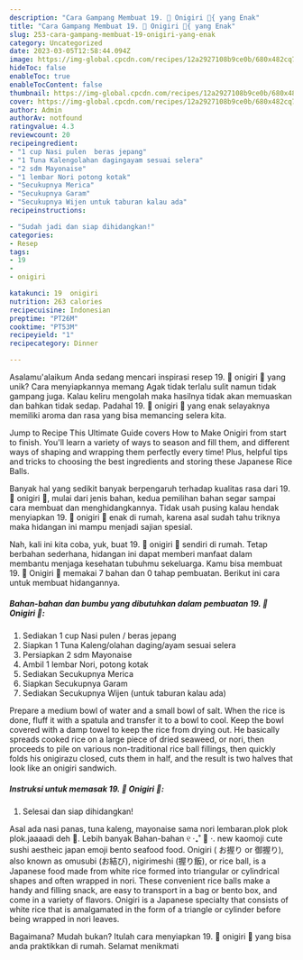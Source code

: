 ```yaml
---
description: "Cara Gampang Membuat 19. 🌠 Onigiri 🍘{ yang Enak"
title: "Cara Gampang Membuat 19. 🌠 Onigiri 🍘{ yang Enak"
slug: 253-cara-gampang-membuat-19-onigiri-yang-enak
category: Uncategorized
date: 2023-03-05T12:58:44.094Z
image: https://img-global.cpcdn.com/recipes/12a2927108b9ce0b/680x482cq70/19-onigiri-foto-resep-utama.jpg
hideToc: false
enableToc: true
enableTocContent: false
thumbnail: https://img-global.cpcdn.com/recipes/12a2927108b9ce0b/680x482cq70/19-onigiri-foto-resep-utama.jpg
cover: https://img-global.cpcdn.com/recipes/12a2927108b9ce0b/680x482cq70/19-onigiri-foto-resep-utama.jpg
author: Admin
authorAv: notfound
ratingvalue: 4.3
reviewcount: 20
recipeingredient:
- "1 cup Nasi pulen  beras jepang"
- "1 Tuna Kalengolahan dagingayam sesuai selera"
- "2 sdm Mayonaise"
- "1 lembar Nori potong kotak"
- "Secukupnya Merica"
- "Secukupnya Garam"
- "Secukupnya Wijen untuk taburan kalau ada"
recipeinstructions:

- "Sudah jadi dan siap dihidangkan!"
categories:
- Resep
tags:
- 19
- 
- onigiri

katakunci: 19  onigiri 
nutrition: 263 calories
recipecuisine: Indonesian
preptime: "PT26M"
cooktime: "PT53M"
recipeyield: "1"
recipecategory: Dinner

---
```



Asalamu'alaikum Anda sedang mencari inspirasi resep 19. 🌠 onigiri 🍘 yang unik? Cara menyiapkannya memang Agak tidak terlalu sulit namun tidak gampang juga. Kalau keliru mengolah maka hasilnya tidak akan memuaskan dan bahkan tidak sedap. Padahal 19. 🌠 onigiri 🍘 yang enak selayaknya memiliki aroma dan rasa yang bisa memancing selera kita.


Jump to Recipe This Ultimate Guide covers How to Make Onigiri from start to finish. You&#39;ll learn a variety of ways to season and fill them, and different ways of shaping and wrapping them perfectly every time! Plus, helpful tips and tricks to choosing the best ingredients and storing these Japanese Rice Balls.

Banyak hal yang sedikit banyak berpengaruh terhadap kualitas rasa dari 19. 🌠 onigiri 🍘, mulai dari jenis bahan, kedua pemilihan bahan segar sampai cara membuat dan menghidangkannya. Tidak usah pusing kalau hendak menyiapkan 19. 🌠 onigiri 🍘 enak di rumah, karena asal sudah tahu triknya maka hidangan ini mampu menjadi sajian spesial.


Nah, kali ini kita coba, yuk, buat 19. 🌠 onigiri 🍘 sendiri di rumah. Tetap berbahan sederhana, hidangan ini dapat memberi manfaat dalam membantu menjaga kesehatan tubuhmu sekeluarga. Kamu bisa membuat 19. 🌠 Onigiri 🍘 memakai 7 bahan dan 0 tahap pembuatan. Berikut ini cara untuk membuat hidangannya.

<!--inarticleads1-->

##### Bahan-bahan dan bumbu yang dibutuhkan dalam pembuatan 19. 🌠 Onigiri 🍘:

1. Sediakan 1 cup Nasi pulen / beras jepang
1. Siapkan 1 Tuna Kaleng/olahan daging/ayam sesuai selera
1. Persiapkan 2 sdm Mayonaise
1. Ambil 1 lembar Nori, potong kotak
1. Sediakan Secukupnya Merica
1. Siapkan Secukupnya Garam
1. Sediakan Secukupnya Wijen (untuk taburan kalau ada)


Prepare a medium bowl of water and a small bowl of salt. When the rice is done, fluff it with a spatula and transfer it to a bowl to cool. Keep the bowl covered with a damp towel to keep the rice from drying out. He basically spreads cooked rice on a large piece of dried seaweed, or nori, then proceeds to pile on various non-traditional rice ball fillings, then quickly folds his onigirazu closed, cuts them in half, and the result is two halves that look like an onigiri sandwich. 

<!--inarticleads2-->

##### Instruksi untuk memasak 19. 🌠 Onigiri 🍘:


1. Selesai dan siap dihidangkan!

Asal ada nasi panas, tuna kaleng, mayonaise sama nori lembaran.plok plok plok.jaaaadi deh 🤗. Lebih banyak Bahan-bahan ୧ ‧₊˚ 🍙 ⋅. new kaomoji cute sushi aestheic japan emoji bento seafood food. Onigiri ( お握り or 御握り), also known as omusubi (お結び), nigirimeshi (握り飯), or rice ball, is a Japanese food made from white rice formed into triangular or cylindrical shapes and often wrapped in nori. These convenient rice balls make a handy and filling snack, are easy to transport in a bag or bento box, and come in a variety of flavors. Onigiri is a Japanese specialty that consists of white rice that is amalgamated in the form of a triangle or cylinder before being wrapped in nori leaves. 

Bagaimana? Mudah bukan? Itulah cara menyiapkan 19. 🌠 onigiri 🍘 yang bisa anda praktikkan di rumah. Selamat menikmati
